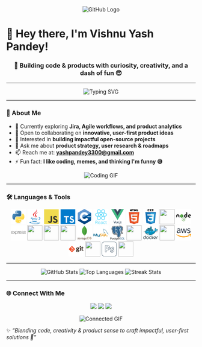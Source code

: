 <div align="center">
<img src="https://github.com/raghavk16/raghavk16/blob/master/octo.gif" alt="GitHub Logo" width="150" height="150" />
</div>

# 👋 Hey there, I'm Vishnu Yash Pandey!  

<h3 align="center">🚀 Building code & products with curiosity, creativity, and a dash of fun 😎</h3>

---

<div align="center">
<img src="https://readme-typing-svg.herokuapp.com?font=Fira+Code&pause=1000&color=FF5733&center=true&vCenter=true&width=500&lines=Hey+there!+I'm+Vishnu+Yash+Pandey;I+💻+Code+%26+Build+Products;Product+Management+Explorer;Always+Learning+New+Things+✨" alt="Typing SVG" />
</div>

---

### 🌱 About Me  
- 🌱 Currently exploring **Jira, Agile workflows, and product analytics**  
- 👯 Open to collaborating on **innovative, user-first product ideas**  
- 🤝 Interested in **building impactful open-source projects**  
- 💬 Ask me about **product strategy, user research & roadmaps**  
- 📫 Reach me at: **yashpandey3300@gmail.com**  
- ⚡ Fun fact: **I like coding, memes, and thinking I'm funny 😅**  

<div align="center">
<img src="https://media.giphy.com/media/3oEjI6SIIHBdRxXI40/giphy.gif" alt="Coding GIF" width="400" />
</div>

---

### 🛠️ Languages & Tools  
<div align="center">
  
<img src="https://raw.githubusercontent.com/devicons/devicon/master/icons/python/python-original.svg" width="40" height="40"/> 
<img src="https://raw.githubusercontent.com/devicons/devicon/master/icons/java/java-original.svg" width="40" height="40"/> 
<img src="https://raw.githubusercontent.com/devicons/devicon/master/icons/javascript/javascript-original.svg" width="40" height="40"/> 
<img src="https://raw.githubusercontent.com/devicons/devicon/master/icons/typescript/typescript-original.svg" width="40" height="40"/> 
<img src="https://raw.githubusercontent.com/devicons/devicon/master/icons/cplusplus/cplusplus-original.svg" width="40" height="40"/> 

<img src="https://raw.githubusercontent.com/devicons/devicon/master/icons/react/react-original-wordmark.svg" width="40" height="40"/> 
<img src="https://raw.githubusercontent.com/devicons/devicon/master/icons/vuejs/vuejs-original-wordmark.svg" width="40" height="40"/> 
<img src="https://raw.githubusercontent.com/devicons/devicon/master/icons/html5/html5-original-wordmark.svg" width="40" height="40"/> 
<img src="https://raw.githubusercontent.com/devicons/devicon/master/icons/css3/css3-original-wordmark.svg" width="40" height="40"/> 
<img src="https://www.vectorlogo.zone/logos/tailwindcss/tailwindcss-icon.svg" width="40" height="40"/> 

<img src="https://raw.githubusercontent.com/devicons/devicon/master/icons/nodejs/nodejs-original-wordmark.svg" width="40" height="40"/> 
<img src="https://raw.githubusercontent.com/devicons/devicon/master/icons/express/express-original-wordmark.svg" width="40" height="40"/> 
<img src="https://www.vectorlogo.zone/logos/springio/springio-icon.svg" width="40" height="40"/> 
<img src="https://www.vectorlogo.zone/logos/flutterio/flutterio-icon.svg" width="40" height="40"/> 
<img src="https://reactnative.dev/img/header_logo.svg" width="40" height="40"/> 

<img src="https://raw.githubusercontent.com/devicons/devicon/master/icons/mongodb/mongodb-original-wordmark.svg" width="40" height="40"/> 
<img src="https://raw.githubusercontent.com/devicons/devicon/master/icons/mysql/mysql-original-wordmark.svg" width="40" height="40"/> 
<img src="https://raw.githubusercontent.com/devicons/devicon/master/icons/postgresql/postgresql-original-wordmark.svg" width="40" height="40"/> 
<img src="https://www.vectorlogo.zone/logos/redis/redis-icon.svg" width="40" height="40"/> 

<img src="https://raw.githubusercontent.com/devicons/devicon/master/icons/docker/docker-original-wordmark.svg" width="40" height="40"/> 
<img src="https://www.vectorlogo.zone/logos/kubernetes/kubernetes-icon.svg" width="40" height="40"/> 
<img src="https://raw.githubusercontent.com/devicons/devicon/master/icons/amazonwebservices/amazonwebservices-original-wordmark.svg" width="40" height="40"/> 
<img src="https://raw.githubusercontent.com/devicons/devicon/master/icons/git/git-original-wordmark.svg" width="40" height="40"/> 

<img src="https://www.vectorlogo.zone/logos/figma/figma-icon.svg" width="40" height="40"/> 
<img src="https://raw.githubusercontent.com/devicons/devicon/master/icons/photoshop/photoshop-line.svg" width="40" height="40"/> 
<img src="https://www.vectorlogo.zone/logos/adobe_illustrator/adobe_illustrator-icon.svg" width="40" height="40"/> 

</div>

---

<div align="center">
<img src="https://github-readme-stats.vercel.app/api?username=yash7536&show_icons=true&theme=tokyonight" alt="GitHub Stats" />
<img src="https://github-readme-stats.vercel.app/api/top-langs/?username=yash7536&layout=compact&theme=tokyonight" alt="Top Languages" />
<img src="https://github-readme-streak-stats.herokuapp.com/?user=yash7536&theme=tokyonight" alt="Streak Stats" />
</div>

---

### 🌐 Connect With Me  
<p align="center">
<a href="https://linkedin.com/in/yashp33" target="blank"><img src="https://img.shields.io/badge/-LinkedIn-blue?logo=Linkedin&logoColor=white" /></a>
<a href="https://instagram.com/ya.sh7536" target="blank"><img src="https://img.shields.io/badge/-Instagram-E4405F?logo=Instagram&logoColor=white" /></a>
<a href="https://twitter.com/yourhandle" target="blank"><img src="https://img.shields.io/badge/-Twitter-1DA1F2?logo=twitter&logoColor=white" /></a>
</p>

<div align="center">
<img src="https://media.giphy.com/media/26FPy3QZQqGtDcrja/giphy.gif" alt="Connected GIF" width="350" />
</div>

✨ *“Blending code, creativity & product sense to craft impactful, user-first solutions 🚀”*
